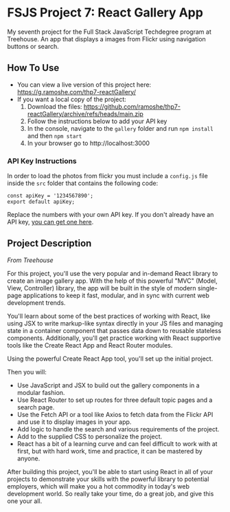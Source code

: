 # FSJS Project 7: React Gallery App
 My seventh project for the Full Stack JavaScript Techdegree program at Treehouse. An app that displays a images from Flickr using navigation buttons or search.
 
## How To Use
 - You can view a live version of this project here: https://g.ramoshe.com/thp7-reactGallery/
 - If you want a local copy of the project:
    1. Download the files: https://github.com/ramoshe/thp7-reactGallery/archive/refs/heads/main.zip
    2. Follow the instructions below to add your API key
    3. In the console, navigate to the `gallery` folder and run `npm install` and then `npm start`
    4. In your browser go to http://localhost:3000

### API Key Instructions
In order to load the photos from flickr you must include a `config.js` file inside the `src` folder that contains the following code:
```
const apiKey = '1234567890';
export default apiKey;
```
Replace the numbers with your own API key. If you don't already have an API key, [you can get one here](https://www.flickr.com/services/apps/create/apply/).

## Project Description
*From Treehouse*

For this project, you'll use the very popular and in-demand React library to create an image gallery app. With the help of this powerful "MVC" (Model, View, Controller) library, the app will be built in the style of modern single-page applications to keep it fast, modular, and in sync with current web development trends.

You'll learn about some of the best practices of working with React, like using JSX to write markup-like syntax directly in your JS files and managing state in a container component that passes data down to reusable stateless components. Additionally, you'll get practice working with React supportive tools like the Create React App and React Router modules.

Using the powerful Create React App tool, you'll set up the initial project.

Then you will:
 - Use JavaScript and JSX to build out the gallery components in a modular fashion.
 - Use React Router to set up routes for three default topic pages and a search page.
 - Use the Fetch API or a tool like Axios to fetch data from the Flickr API and use it to display images in your app.
 - Add logic to handle the search and various requirements of the project.
 - Add to the supplied CSS to personalize the project.
 - React has a bit of a learning curve and can feel difficult to work with at first, but with hard work, time and practice, it can be mastered by anyone.

After building this project, you'll be able to start using React in all of your projects to demonstrate your skills with the powerful library to potential employers, which will make you a hot commodity in today's web development world. So really take your time, do a great job, and give this one your all.
